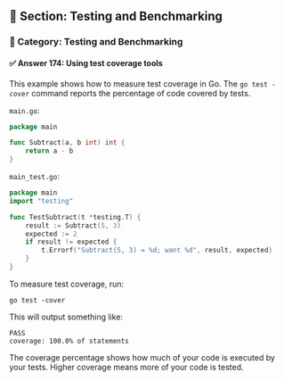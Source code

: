 ## 📘 Section: Testing and Benchmarking  
### 🔹 Category: Testing and Benchmarking  
#### ✅ Answer 174: Using test coverage tools

This example shows how to measure test coverage in Go. The `go test -cover` command reports the percentage of code covered by tests.

`main.go`:
```go
package main

func Subtract(a, b int) int {
    return a - b
}
```

`main_test.go`:
```go
package main
import "testing"

func TestSubtract(t *testing.T) {
    result := Subtract(5, 3)
    expected := 2
    if result != expected {
        t.Errorf("Subtract(5, 3) = %d; want %d", result, expected)
    }
}
```

To measure test coverage, run:

```
go test -cover
```

This will output something like:

```
PASS
coverage: 100.0% of statements
```

The coverage percentage shows how much of your code is executed by your tests. Higher coverage means more of your code is tested.
